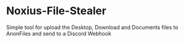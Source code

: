 # Noxius-File-Stealer
Simple tool for upload the Desktop, Download and Documents files to AnonFiles and send to a Discord Webhook
